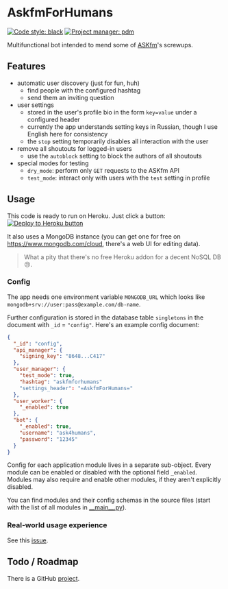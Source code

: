 # AskfmForHumans

[![Code style: black](https://img.shields.io/badge/code%20style-black-000000.svg)](https://github.com/psf/black)
[![Project manager: pdm](https://img.shields.io/badge/project%20manager-pdm-blue.svg)](https://github.com/frostming/pdm)

Multifunctional bot intended to mend some of [ASKfm](https://ask.fm)'s screwups.

## Features

- automatic user discovery (just for fun, huh)
  - find people with the configured hashtag
  - send them an inviting question
- user settings
  - stored in the user's profile bio in the form `key=value` under a configured header
  - currently the app understands setting keys in Russian, though I use English here for consistency
  - the `stop` setting temporarily disables all interaction with the user
- remove all shoutouts for logged-in users
  - use the `autoblock` setting to block the authors of all shoutouts
- special modes for testing
  - `dry_mode`: perform only `GET` requests to the ASKfm API
  - `test_mode`: interact only with users with the `test` setting in profile

## Usage

This code is ready to run on Heroku. Just click a button:  
[![Deploy to Heroku button](https://www.herokucdn.com/deploy/button.svg)](https://heroku.com/deploy?template=https://github.com/AskfmForHumans/afh-bot/tree/production)

It also uses a MongoDB instance (you can get one for free on https://www.mongodb.com/cloud, there's a web UI for editing data).
> What a pity that there's no free Heroku addon for a decent NoSQL DB :cry:.

### Config

The app needs one environment variable `MONGODB_URL` which looks like `mongodb+srv://user:pass@example.com/db-name`.

Further configuration is stored in the database table `singletons` in the document with `_id` = `"config"`. Here's an example config document:

```json
{
  "_id": "config",
  "api_manager": {
    "signing_key": "8648...C417"
  },
  "user_manager": {
    "test_mode": true,
    "hashtag": "askfmforhumans"
    "settings_header": "=AskfmForHumans="
  },
  "user_worker": {
    "_enabled": true
  },
  "bot": {
    "_enabled": true,
    "username": "ask4humans",
    "password": "12345"
  }
}
```

Config for each application module lives in a separate sub-object. Every module can be enabled or disabled with the optional field `_enabled`. Modules may also require and enable other modules, if they aren't explicitly disabled.

You can find modules and their config schemas in the source files (start with the list of all modules in [\_\_main__.py](askfmforhumans/__main__.py)). 

### Real-world usage experience

See this [issue](https://github.com/AskfmForHumans/afh-bot/issues/3).

## Todo / Roadmap

There is a GitHub [project](https://github.com/orgs/AskfmForHumans/projects/1).
